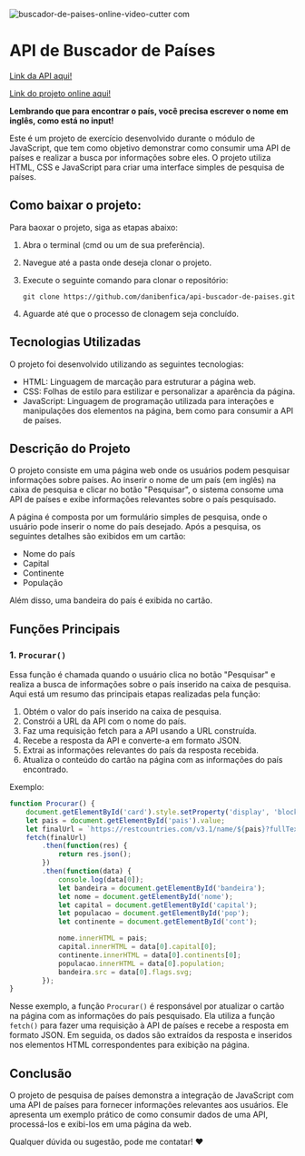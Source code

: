 ![buscador-de-paises-_online-video-cutter com_](https://github.com/danibenfica/Api-Buscador-de-Paises-DNC/assets/103818625/f80e1d14-7d19-446e-a13b-b8fe7c741268)


# API de Buscador de Países

[Link da API aqui!](https://restcountries.com/)

[Link do projeto online aqui!](https://api-buscador-de-paises.vercel.app/)

**Lembrando que para encontrar o país, você precisa escrever o nome em inglês, como está no input!**

Este é um projeto de exercício desenvolvido durante o módulo de JavaScript, que tem como objetivo demonstrar como consumir uma API de países e realizar a busca por informações sobre eles. O projeto utiliza HTML, CSS e JavaScript para criar uma interface simples de pesquisa de países.

## Como baixar o projeto:

Para baoxar o projeto, siga as etapas abaixo:

1. Abra o terminal (cmd ou um de sua preferência).

2. Navegue até a pasta onde deseja clonar o projeto.

3. Execute o seguinte comando para clonar o repositório:

   ```
   git clone https://github.com/danibenfica/api-buscador-de-paises.git
   ```

4. Aguarde até que o processo de clonagem seja concluído.


## Tecnologias Utilizadas

O projeto foi desenvolvido utilizando as seguintes tecnologias:

- HTML: Linguagem de marcação para estruturar a página web.
- CSS: Folhas de estilo para estilizar e personalizar a aparência da página.
- JavaScript: Linguagem de programação utilizada para interações e manipulações dos elementos na página, bem como para consumir a API de países.

## Descrição do Projeto

O projeto consiste em uma página web onde os usuários podem pesquisar informações sobre países. Ao inserir o nome de um país (em inglês) na caixa de pesquisa e clicar no botão "Pesquisar", o sistema consome uma API de países e exibe informações relevantes sobre o país pesquisado.

A página é composta por um formulário simples de pesquisa, onde o usuário pode inserir o nome do país desejado. Após a pesquisa, os seguintes detalhes são exibidos em um cartão:

- Nome do país
- Capital
- Continente
- População

Além disso, uma bandeira do país é exibida no cartão.

## Funções Principais

### 1. `Procurar()`

Essa função é chamada quando o usuário clica no botão "Pesquisar" e realiza a busca de informações sobre o país inserido na caixa de pesquisa. Aqui está um resumo das principais etapas realizadas pela função:

1. Obtém o valor do país inserido na caixa de pesquisa.
2. Constrói a URL da API com o nome do país.
3. Faz uma requisição fetch para a API usando a URL construída.
4. Recebe a resposta da API e converte-a em formato JSON.
5. Extrai as informações relevantes do país da resposta recebida.
6. Atualiza o conteúdo do cartão na página com as informações do país encontrado.

Exemplo:

```javascript
function Procurar() {
    document.getElementById('card').style.setProperty('display', 'block', 'important');
    let pais = document.getElementById('pais').value;
    let finalUrl = `https://restcountries.com/v3.1/name/${pais}?fullText=true`;
    fetch(finalUrl)
        .then(function(res) {
            return res.json();
        })
        .then(function(data) {
            console.log(data[0]);
            let bandeira = document.getElementById('bandeira');
            let nome = document.getElementById('nome');
            let capital = document.getElementById('capital');
            let populacao = document.getElementById('pop');
            let continente = document.getElementById('cont');

            nome.innerHTML = pais;
            capital.innerHTML = data[0].capital[0];
            continente.innerHTML = data[0].continents[0];
            populacao.innerHTML = data[0].population;
            bandeira.src = data[0].flags.svg;
        });
}
```

Nesse exemplo, a função `Procurar()` é responsável por atualizar o cartão na página com as informações do país pesquisado. Ela utiliza a função `fetch()` para fazer uma requisição à API de países e recebe a resposta em formato JSON. Em seguida, os dados são extraídos da resposta e inseridos nos elementos HTML correspondentes para exibição na página.

## Conclusão

O projeto de pesquisa de países demonstra a integração de JavaScript com uma API de países para fornecer informações relevantes aos usuários. Ele apresenta um exemplo prático de como consumir dados de uma API, processá-los e exibi-los em uma página da web.

Qualquer dúvida ou sugestão, pode me contatar! :heart: